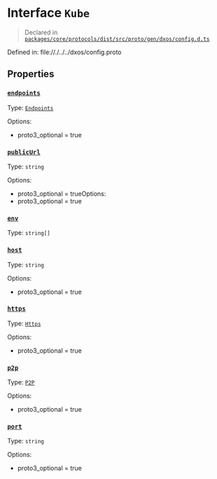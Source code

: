 # Interface `Kube`
> Declared in [`packages/core/protocols/dist/src/proto/gen/dxos/config.d.ts`]()

Defined in:
   file://./../../dxos/config.proto
## Properties
### [`endpoints`]()
Type: [`Endpoints`](/api/@dxos/config/interfaces/Endpoints)

Options:
  - proto3_optional = true
### [`publicUrl`]()
Type: `string`

Options:
  - proto3_optional = trueOptions:
  - proto3_optional = true
### [`env`]()
Type: `string[]`
### [`host`]()
Type: `string`

Options:
  - proto3_optional = true
### [`https`]()
Type: [`Https`](/api/@dxos/config/interfaces/Https)

Options:
  - proto3_optional = true
### [`p2p`]()
Type: [`P2P`](/api/@dxos/config/interfaces/P2P)

Options:
  - proto3_optional = true
### [`port`]()
Type: `string`

Options:
  - proto3_optional = true